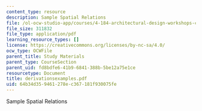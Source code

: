 ```yaml
---
content_type: resource
description: Sample Spatial Relations
file: /ol-ocw-studio-app/courses/4-184-architectural-design-workshops-computational-design-for-housing-spring-2002/64b34d359461278ec367181f930075fe_derivationsexamples.pdf
file_size: 311832
file_type: application/pdf
learning_resource_types: []
license: https://creativecommons.org/licenses/by-nc-sa/4.0/
ocw_type: OCWFile
parent_title: Study Materials
parent_type: CourseSection
parent_uid: fd8bdfe6-41b9-6841-388b-5be12a75e1ce
resourcetype: Document
title: derivationsexamples.pdf
uid: 64b34d35-9461-278e-c367-181f930075fe
---
```

Sample Spatial Relations